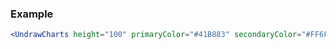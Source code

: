 ### Example

```jsx
<UndrawCharts height="100" primaryColor="#41B883" secondaryColor="#FF6F68" tertiaryColor="#FCCA5B"/>
```